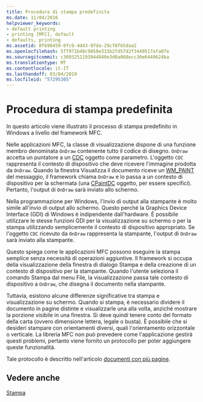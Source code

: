 ```yaml
---
title: Procedura di stampa predefinita
ms.date: 11/04/2016
helpviewer_keywords:
- default printing
- printing [MFC], default
- defaults, printing
ms.assetid: 0f698459-0fc9-4d43-97da-29cf0f65daa2
ms.openlocfilehash: 5f7971b48c9050e315b2fd57d2f3449517afa07e
ms.sourcegitcommit: c3093251193944840e3d0a068ecc30e6449624ba
ms.translationtype: MT
ms.contentlocale: it-IT
ms.lasthandoff: 03/04/2019
ms.locfileid: "57295305"
---
```

# <a name="how-default-printing-is-done"></a>Procedura di stampa predefinita

In questo articolo viene illustrato il processo di stampa predefinito in Windows a livello del framework MFC.

Nelle applicazioni MFC, la classe di visualizzazione dispone di una funzione membro denominata `OnDraw` contenente tutto il codice di disegno. `OnDraw` accetta un puntatore a un [CDC](../mfc/reference/cdc-class.md) oggetto come parametro. L'oggetto `CDC` rappresenta il contesto di dispositivo che deve ricevere l'immagine prodotta da `OnDraw`. Quando la finestra Visualizza il documento riceve un [WM_PAINT](/windows/desktop/gdi/wm-paint) del messaggio, il framework chiama `OnDraw` e lo passa a un contesto di dispositivo per la schermata (una [CPaintDC](../mfc/reference/cpaintdc-class.md) oggetto, per essere specifici). Pertanto, l'output di `OnDraw` sarà inviato allo schermo.

Nella programmazione per Windows, l'invio di output alla stampante è molto simile all'invio di output allo schermo. Questo perché la Graphics Device Interface (GDI) di Windows è indipendente dall'hardware. È possibile utilizzare le stesse funzioni GDI per la visualizzazione su schermo o per la stampa utilizzando semplicemente il contesto di dispositivo appropriato. Se l'oggetto `CDC` ricevuto da `OnDraw` rappresenta la stampante, l'output di `OnDraw` sarà inviato alla stampante.

Questo spiega come le applicazioni MFC possono eseguire la stampa semplice senza necessità di operazioni aggiuntive. Il framework si occupa della visualizzazione della finestra di dialogo Stampa e della creazione di un contesto di dispositivo per la stampante. Quando l'utente seleziona il comando Stampa dal menu File, la visualizzazione passa tale contesto di dispositivo a `OnDraw`, che disegna il documento nella stampante.

Tuttavia, esistono alcune differenze significative tra stampa e visualizzazione su schermo. Quando si stampa, è necessario dividere il documento in pagine distinte e visualizzarle una alla volta, anziché mostrare la porzione visibile in una finestra. Si deve quindi tenere conto del formato della carta (ovvero dimensione lettera, legale o busta). È possibile che si desideri stampare con orientamenti diversi, quali l'orientamento orizzontale o verticale. La libreria MFC non può prevedere come l'applicazione gestirà questi problemi, pertanto viene fornito un protocollo per poter aggiungere queste funzionalità.

Tale protocollo è descritto nell'articolo [documenti con più pagine](../mfc/multipage-documents.md).

## <a name="see-also"></a>Vedere anche

[Stampa](../mfc/printing.md)
